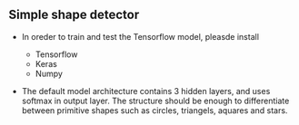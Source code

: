 <h2> Simple shape detector</h2>

- In oreder to train and test the Tensorflow model, pleasde install
  - Tensorflow
  - Keras
  - Numpy
  
  
- The default model architecture contains 3 hidden layers, and uses softmax in output layer.
  The structure should be enough to differentiate between primitive shapes such as circles, triangels, aquares and stars.
  
